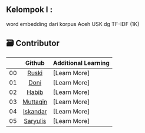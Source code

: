 ## Kelompok I :
word embedding dari korpus Aceh USK dg TF-IDF (1K)


   
## 🗃️ Contributor

|     |      Github   | Additional Learning  |
| :-: |  :------------------: | ------------------------------- |
| 00  |    [Ruski](https://github.com/mrusqy)          | [Learn More] |
| 01  |    [Doni](https://github.com/donisumito)       | [Learn More] |
| 02  |    [Habib](https://github.com/habibasymuhyi) | [Learn More] |
| 03  |    [Muttaqin](https://github.com/muttaqinavg)  | [Learn More] |
| 04  |    [Iskandar](https://github.com/Linggeh)      | [Learn More] |
| 05  |    [Saryulis](https://github.com/saryulis137)  | [Learn More] |



